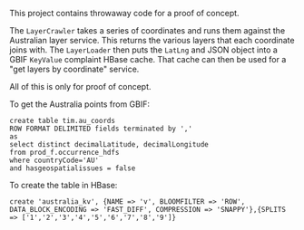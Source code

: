 This project contains throwaway code for a proof of concept.

The `LayerCrawler` takes a series of coordinates and runs them against the Australian layer service. This returns the various layers that each coordinate joins with.
The `LayerLoader` then puts the `LatLng` and JSON object into a GBIF `KeyValue` complaint HBase cache. That cache can then be used for a "get layers by coordinate" service.

All of this is only for proof of concept.

To get the Australia points from GBIF:
```
create table tim.au_coords
ROW FORMAT DELIMITED fields terminated by ','
as
select distinct decimalLatitude, decimalLongitude
from prod_f.occurrence_hdfs
where countryCode='AU'
and hasgeospatialissues = false
```

To create the table in HBase:
```
create 'australia_kv', {NAME => 'v', BLOOMFILTER => 'ROW', DATA_BLOCK_ENCODING => 'FAST_DIFF', COMPRESSION => 'SNAPPY'},{SPLITS => ['1','2','3','4','5','6','7','8','9']}
```